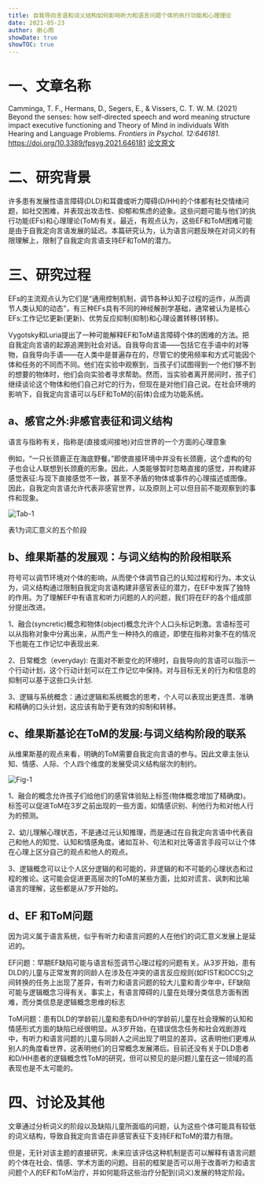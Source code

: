 ```yaml
---
title: 自我导向言语和词义结构如何影响听力和语言问题个体的执行功能和心理理论
date: 2021-05-23
author: 谢心雨
showDate: true
showTOC: true
---
```


# 一、文章名称

Camminga, T. F., Hermans, D., Segers, E., & Vissers, C. T. W. M. (2021) Beyond the senses: how self-directed speech and word meaning structure impact executive functioning and Theory of Mind in individuals With Hearing and Language Problems. *Frontiers in Psychol. 12:646181*. https://doi.org/10.3389/fpsyg.2021.646181
[论文原文](../Source_Files/2021-05-23-XXY2.pdf)

# 二、研究背景

许多患有发展性语言障碍(DLD)和耳聋或听力障碍(D/HH)的个体都有社交情绪问题，如社交困难，并表现出攻击性、抑郁和焦虑的迹象。这些问题可能与他们的执行功能(EFs)和心理理论(ToM)有关。最近，有观点认为，这些EF和ToM困难可能是由于自我定向言语发展的延迟。本篇研究认为，认为语言问题反映在对词义的有限理解上，限制了自我定向言语支持EF和ToM的潜力。

# 三、研究过程

EFs的主流观点认为它们是“通用控制机制，调节各种认知子过程的运作，从而调节人类认知的动态”，有三种EFs具有不同的神经解剖学基础，通常被认为是核心EFs:工作记忆更新(更新)、优势反应抑制(抑制)和心理设置转移(转移)。

Vygotsky和Luria提出了一种可能解释EF和ToM语言障碍个体的困难的方法。把自我定向言语的起源追溯到社会对话。自我导向言语——包括它在手语中的对等物，自我导向手语——在人类中是普遍存在的，尽管它的使用频率和方式可能因个体和任务的不同而不同。他们在实验中观察到，当孩子们试图得到一个他们够不到的想要的物体时，他们会向实验者寻求帮助。然而，当实验者离开房间时，孩子们继续谈论这个物体和他们自己对它的行为，但现在是对他们自己说。在社会环境的影响下，自我定向言语可以与EF和ToM的(前体)合成为功能系统。

## a、感官之外:非感官表征和词义结构

语言与指称有关，指称是(直接或间接地)对应世界的一个方面的心理意象

例如，“一只长颈鹿正在海底野餐。”即使直接环境中并没有长颈鹿，这个虚构的句子也会让人联想到长颈鹿的形象。因此，人类能够暂时忽略直接的感觉，并构建非感觉表征:与现下直接感觉不一致，甚至不矛盾的物体或事件的心理描述或图像。因此，自我定向言语允许代表非感官世界，以及原则上可以但目前不能观察到的事件和现象。

![Tab-1](../Supporting_Information/2021-05-23-XXY2-Tab-1.png)

表1为词汇意义的五个阶段

## b、维果斯基的发展观：与词义结构的阶段相联系

符号可以调节环境对个体的影响，从而使个体调节自己的认知过程和行为。本文认为，词义结构通过限制自我定向言语构建非感官表征的潜力，在EF中发挥了独特的作用。为了理解EF中有语言和听力问题的人的问题，我们将在EF的各个组成部分提出改进。

1、融合(syncretic)概念和物体(object)概念允许个人口头标记刺激。言语标签可以从指称对象中分离出来，从而产生一种持久的痕迹，即使在指称对象不在的情况下也能在工作记忆中表现出来.

2、日常概念（everyday): 在面对不断变化的环境时，自我导向的言语可以指示一个行动计划，这个行动计划可以在工作记忆中保持。对与目标无关的行为和信息的抑制可以基于这些口头计划.

3、逻辑与系统概念：通过逻辑和系统概念的思考，个人可以表现出更连贯、准确和精确的口头计划，这应该有助于更有效的抑制和转移。

## c、维果斯基论在ToM的发展:与词义结构阶段的联系

从维果斯基的观点来看，明确的ToM需要自我定向言语的参与。因此文章主张认知、情感、人际、个人四个维度的发展受词义结构层次的制约。

![Fig-1](../Supporting_Information/2021-05-23-XXY2-Fig-1.png)

1、融合的概念允许孩子们给他们的感官体验贴上标签(物体概念增加了精确度)。标签可以促进ToM在3岁之前出现的一些方面，如情感识别、利他行为和对他人行为的预测。

2、幼儿理解心理状态，不是通过元认知推理，而是通过在自我定向言语中代表自己和他人的知觉、认知和情感角度。诸如互补、句法和对比等语言手段可以让个体在心理上区分自己的观点和他人的观点。

3、逻辑概念可以让个人区分逻辑的和可能的，非逻辑的和不可能的心理状态和过程的推论。这可能会促进更高层次的ToM的某些方面，比如对谎言、讽刺和比喻语言的理解，这些都是从7岁开始的。

## d、EF 和ToM问题

因为词义属于语言系统，似乎有听力和语言问题的人在他们的词汇意义发展上是延迟的。

EF问题：早期EF缺陷可能与语言标签调节心理过程的问题有关。从3岁开始，患有DLD的儿童与正常发育的同龄人在涉及在冲突的语言反应规则(如FIST和DCCS)之间转换的任务上出现了差异，有听力和语言问题的较大儿童和青少年中，EF缺陷可能与逻辑概念习得有关。事实上，有语言障碍的儿童在处理分类信息方面有困难，而分类信息是逻辑概念思维的标志

ToM问题：患有DLD的学龄前儿童和患有D/HH的学龄前儿童在社会理解的认知和情感形式方面的缺陷已经很明显。从3岁开始，在错误信念任务和社会戏剧游戏中，有听力和语言问题的儿童与同龄人之间出现了明显的差异。这表明他们更难从别人的角度看世界，这表明他们的日常概念发展滞后。目前还没有关于DLD患者和D/HH患者的逻辑概念性ToM的研究，但可以预见的是问题儿童在这一领域的高表现也是不太可能的。

# 四、讨论及其他

文章通过分析词义的阶段以及缺陷儿童所面临的问题，认为这些个体可能具有较低的词义结构，导致自我定向言语在非感官表征下支持EF和ToM的潜力有限。

但是，无针对该主题的直接研究，未来应该评估这种机制是否可以解释有语言问题的个体在社会、情感、学术方面的问题。目前的框架是否可以用于改善听力和语言问题个人的EF和ToM治疗，并如何能将这些治疗分配到(词义)发展的特定阶段。

